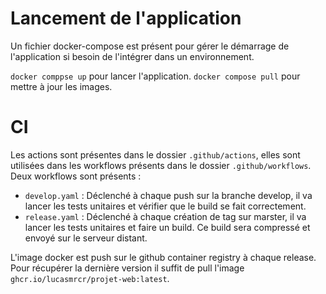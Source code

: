 # Lancement de l'application
Un fichier docker-compose est présent pour gérer le démarrage de l'application si besoin de l'intégrer dans un environnement.

`docker comppse up` pour lancer l'application. 
`docker compose pull` pour mettre à jour les images.

# CI
Les actions sont présentes dans le dossier `.github/actions`, elles sont utilisées dans les workflows présents dans le dossier `.github/workflows`.
Deux workflows sont présents :
 - `develop.yaml` : Déclenché à chaque push sur la branche develop, il va lancer les tests unitaires et vérifier que le build se fait correctement.
 - `release.yaml` : Déclenché à chaque création de tag sur marster, il va lancer les tests unitaires et faire un build. Ce build sera compressé et envoyé sur le serveur distant.

L'image docker est push sur le github container registry à chaque release. Pour récupérer la dernière version il suffit de pull l'image `ghcr.io/lucasmrcr/projet-web:latest`.